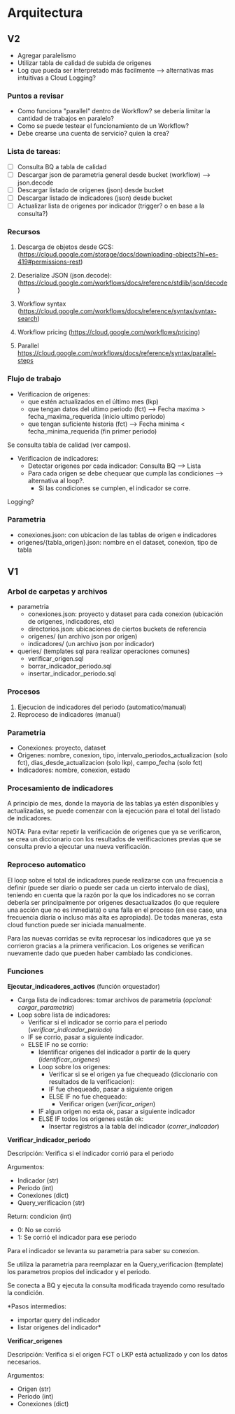 # Arquitectura

## V2

- Agregar paralelismo
- Utilizar tabla de calidad de subida de origenes
- Log que pueda ser interpretado más facilmente --> alternativas mas intuitivas a Cloud Logging?

### Puntos a revisar

- Como funciona "parallel" dentro de Workflow? se debería limitar la cantidad de trabajos en paralelo?
- Como se puede testear el funcionamiento de un Workflow?
- Debe crearse una cuenta de servicio? quien la crea?

### Lista de tareas:

- [ ] Consulta BQ a tabla de calidad
- [ ] Descargar json de parametria general desde bucket (workflow) --> json.decode
- [ ] Descargar listado de origenes (json) desde bucket 
- [ ] Descargar listado de indicadores (json) desde bucket
- [ ] Actualizar lista de origenes por indicador (trigger? o en base a la consulta?)

### Recursos

1. Descarga de objetos desde GCS:
(https://cloud.google.com/storage/docs/downloading-objects?hl=es-419#permissions-rest)

2. Deserialize JSON (json.decode):
(https://cloud.google.com/workflows/docs/reference/stdlib/json/decode)

3. Workflow syntax
(https://cloud.google.com/workflows/docs/reference/syntax/syntax-search)

4. Workflow pricing
(https://cloud.google.com/workflows/pricing)

5. Parallel
https://cloud.google.com/workflows/docs/reference/syntax/parallel-steps

### Flujo de trabajo

- Verificacion de origenes: 
	- que estén actualizados en el último mes (lkp)
	- que tengan datos del ultimo periodo (fct) --> Fecha maxima > fecha_maxima_requerida (inicio ultimo periodo)
	- que tengan suficiente historia (fct) --> Fecha minima < fecha_minima_requerida (fin primer periodo)

Se consulta tabla de calidad (ver campos).

- Verificacion de indicadores:
	- Detectar origenes por cada indicador: Consulta BQ --> Lista  
	- Para cada origen se debe chequear que cumpla las condiciones --> alternativa al loop?.
		- Si las condiciones se cumplen, el indicador se corre.
	
Logging?

### Parametria

- conexiones.json: con ubicacion de las tablas de origen e indicadores
- origenes/{tabla_origen}.json: nombre en el dataset, conexion, tipo de tabla

## V1
### Arbol de carpetas y archivos

- parametria
	- conexiones.json: proyecto y dataset para cada conexion (ubicación de origenes, indicadores, etc)
	- directorios.json: ubicaciones de ciertos buckets de referencia
	- origenes/
		(un archivo json por origen)
	- indicadores/
		(un archivo json por indicador)
- queries/	(templates sql para realizar operaciones comunes)
	- verificar_origen.sql
	- borrar_indicador_periodo.sql
	- insertar_indicador_periodo.sql

### Procesos

1. Ejecucion de indicadores del periodo (automatico/manual)
2. Reproceso de indicadores (manual)

### Parametria

- Conexiones: proyecto, dataset
- Origenes: nombre, conexion, tipo, intervalo_periodos_actualizacion (solo fct), 
dias_desde_actualizacion (solo lkp), campo_fecha (solo fct)
- Indicadores: nombre, conexion, estado

### Procesamiento de indicadores

A principio de mes, donde la mayoría de las tablas ya estén disponibles y actualizadas, se puede comenzar 
con la ejecución para el total del listado de indicadores.

NOTA: Para evitar repetir la verificación de origenes que ya se verificaron,
se crea un diccionario con los resultados de verificaciones previas que se consulta previo
a ejecutar una nueva verificación.

### Reproceso automatico
El loop sobre el total de indicadores puede realizarse con una frecuencia a definir 
(puede ser diario o puede ser cada un cierto intervalo de días), 
teniendo en cuenta que la razón por la que los indicadores no se corran debería ser 
principalmente por origenes desactualizados (lo que requiere una acción que no es inmediata) o una falla en
el proceso (en ese caso, una frecuencia diaria o incluso más alta es apropiada).
De todas maneras, esta cloud function puede ser iniciada manualmente.

Para las nuevas corridas se evita reprocesar los indicadores que ya se corrieron gracias a la primera verificacion.
Los origenes se verifican nuevamente dado que pueden haber cambiado las condiciones.

### Funciones

**Ejecutar_indicadores_activos**
(función orquestador)
- Carga lista de indicadores: tomar archivos de parametria (*opcional: cargar_parametria*)
- Loop sobre lista de indicadores:
	- Verificar si el indicador se corrio para el periodo (*verificar_indicador_periodo*)
	- IF se corrio, pasar a siguiente indicador.
	- ELSE IF no se corrio:
		- Identificar origenes del indicador a partir de la query (*identificar_origenes*)
		- Loop sobre los origenes:
			- Verificar si se el origen ya fue chequeado (diccionario con resultados de la verificacion):
			- IF fue chequeado, pasar a siguiente origen
			- ELSE IF  no fue chequeado:
				- Verificar origen (*verificar_origen*)
		- IF algun origen no esta ok, pasar a siguiente indicador
		- ELSE IF todos los origenes están ok:
			- Insertar registros a la tabla del indicador (*correr_indicador*)

**Verificar_indicador_periodo**

Descripción: Verifica si el indicador corrió para el periodo

Argumentos:
- Indicador (str)
- Periodo (int)
- Conexiones (dict)
- Query_verificacion (str)

Return: condicion (int)
- 0: No se corrió
- 1: Se corrió el indicador para ese periodo

Para el indicador se levanta su parametria para saber su conexion.

Se utiliza la parametria para reemplazar en la Query_verificacion (template) 
los parametros propios del indicador y el periodo.

Se conecta a BQ y ejecuta la consulta modificada trayendo como resultado la condición. 

*Pasos intermedios: 
- importar query del indicador
- listar origenes del indicador*

**Verificar_origenes**

Descripción: Verifica si el origen FCT o LKP está actualizado y con los datos necesarios.

Argumentos:
- Origen (str)
- Periodo (int)
- Conexiones (dict)
